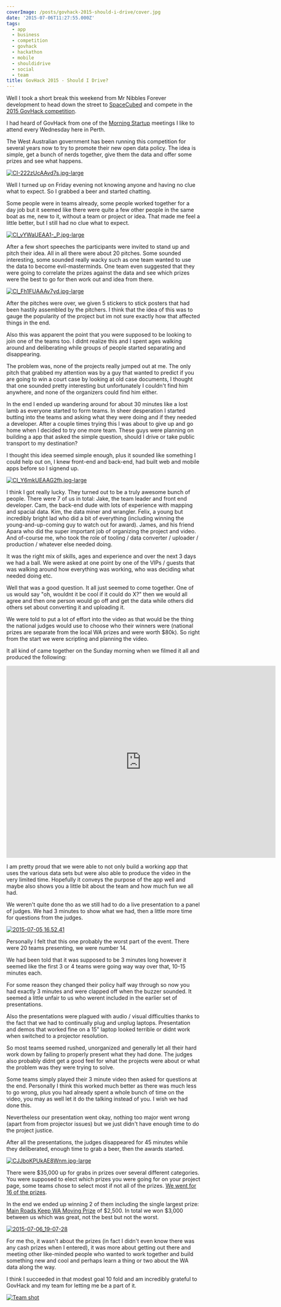 ```yaml
---
coverImage: /posts/govhack-2015-should-i-drive/cover.jpg
date: '2015-07-06T11:27:55.000Z'
tags:
  - app
  - business
  - competition
  - govhack
  - hackathon
  - mobile
  - shouldidrive
  - social
  - team
title: GovHack 2015 - Should I Drive?
---
```


Well I took a short break this weekend from Mr Nibbles Forever development to head down the street to [SpaceCubed](https://spacecubed.com/) and compete in the [2015 GovHack competition](https://www.govhack.org/perth2015/).

<!-- more -->

I had heard of GovHack from one of the [Morning Startup](https://www.meetup.com/Morning-Startup-Perth/) meetings I like to attend every Wednesday here in Perth.

The West Australian government has been running this competition for several years now to try to promote their new open data policy. The idea is simple, get a bunch of nerds together, give them the data and offer some prizes and see what happens.

[![CI-222zUcAAvd7s.jpg-large](https://www.mikecann.co.uk/wp-content/uploads/2015/07/CI-222zUcAAvd7s.jpg-large-768x1024.jpg)](https://www.mikecann.co.uk/wp-content/uploads/2015/07/CI-222zUcAAvd7s.jpg-large.jpg)

Well I turned up on Friday evening not knowing anyone and having no clue what to expect. So I grabbed a beer and started chatting.

Some people were in teams already, some people worked together for a day job but it seemed like there were quite a few other people in the same boat as me, new to it, without a team or project or idea. That made me feel a little better, but I still had no clue what to expect.

[![CI_vYWaUEAA1-_P.jpg-large](https://www.mikecann.co.uk/wp-content/uploads/2015/07/CI_vYWaUEAA1-_P.jpg-large-1024x768.jpg)](https://www.mikecann.co.uk/wp-content/uploads/2015/07/CI_vYWaUEAA1-_P.jpg-large.jpg)

After a few short speeches the participants were invited to stand up and pitch their idea. All in all there were about 20 pitches. Some sounded interesting, some sounded really wacky such as one team wanted to use the data to become evil-masterminds. One team even suggested that they were going to correlate the prizes against the data and see which prizes were the best to go for then work out and idea from there.

[![CI_Fh1FUAAAv7yd.jpg-large](https://www.mikecann.co.uk/wp-content/uploads/2015/07/CI_Fh1FUAAAv7yd.jpg-large.jpg)](https://www.mikecann.co.uk/wp-content/uploads/2015/07/CI_Fh1FUAAAv7yd.jpg-large.jpg)

After the pitches were over, we given 5 stickers to stick posters that had been hastily assembled by the pitchers. I think that the idea of this was to gauge the popularity of the project but im not sure exactly how that affected things in the end.

Also this was apparent the point that you were supposed to be looking to join one of the teams too. I didnt realize this and I spent ages walking around and deliberating while groups of people started separating and disappearing.

The problem was, none of the projects really jumped out at me. The only pitch that grabbed my attention was by a guy that wanted to predict if you are going to win a court case by looking at old case documents, I thought that one sounded pretty interesting but unfortunately I couldn't find him anywhere, and none of the organizers could find him either.

In the end I ended up wandering around for about 30 minutes like a lost lamb as everyone started to form teams. In sheer desperation I started butting into the teams and asking what they were doing and if they needed a developer. After a couple times trying this I was about to give up and go home when I decided to try one more team. These guys were planning on building a app that asked the simple question, should I drive or take public transport to my destination?

I thought this idea seemed simple enough, plus it sounded like something I could help out on, I knew front-end and back-end, had built web and mobile apps before so I signend up.

[![CI_Y6mkUEAAG2fh.jpg-large](https://www.mikecann.co.uk/wp-content/uploads/2015/07/CI_Y6mkUEAAG2fh.jpg-large-1024x652.jpg)](https://www.mikecann.co.uk/wp-content/uploads/2015/07/CI_Y6mkUEAAG2fh.jpg-large.jpg)

I think I got really lucky. They turned out to be a truly awesome bunch of people. There were 7 of us in total: Jake, the team leader and front end developer. Cam, the back-end dude with lots of experience with mapping and spacial data. Kim, the data miner and wrangler. Felix, a young but incredibly bright lad who did a bit of everything (including winning the young-and-up-coming guy to watch out for award). James, and his friend Apara who did the super important job of organizing the project and video. And of-course me, who took the role of tooling / data converter / uploader / production / whatever else needed doing.

It was the right mix of skills, ages and experience and over the next 3 days we had a ball. We were asked at one point by one of the VIPs / guests that was walking around how everything was working, who was deciding what needed doing etc.

Well that was a good question. It all just seemed to come together. One of us would say "oh, wouldnt it be cool if it could do X?" then we would all agree and then one person would go off and get the data while others did others set about converting it and uploading it.

We were told to put a lot of effort into the video as that would be the thing the national judges would use to choose who their winners were (national prizes are separate from the local WA prizes and were worth \$80k). So right from the start we were scripting and planning the video.

It all kind of came together on the Sunday morning when we filmed it all and produced the following:

<iframe width="700" height="500" src="https://www.youtube.com/embed/hgfu31GtvQk" frameborder="0" allowfullscreen></iframe>

I am pretty proud that we were able to not only build a working app that uses the various data sets but were also able to produce the video in the very limited time. Hopefully it conveys the purpose of the app well and maybe also shows you a little bit about the team and how much fun we all had.

We weren't quite done tho as we still had to do a live presentation to a panel of judges. We had 3 minutes to show what we had, then a little more time for questions from the judges.

[![2015-07-05 16.52.41](https://www.mikecann.co.uk/wp-content/uploads/2015/07/2015-07-05-16.52.41-1024x1024.jpg)](https://www.mikecann.co.uk/wp-content/uploads/2015/07/2015-07-05-16.52.41.jpg)

Personally I felt that this one probably the worst part of the event. There were 20 teams presenting, we were number 14\.

We had been told that it was supposed to be 3 minutes long however it seemed like the first 3 or 4 teams were going way way over that, 10-15 minutes each.

For some reason they changed their policy half way through so now you had exactly 3 minutes and were clapped off when the buzzer sounded. It seemed a little unfair to us who werent included in the earlier set of presentations.

Also the presentations were plagued with audio / visual difficulties thanks to the fact that we had to continually plug and unplug laptops. Presentation and demos that worked fine on a 15" laptop looked terrible or didnt work when switched to a projector resolution.

So most teams seemed rushed, unorganized and generally let all their hard work down by failing to properly present what they had done. The judges also probably didnt get a good feel for what the projects were about or what the problem was they were trying to solve.

Some teams simply played their 3 minute video then asked for questions at the end. Personally I think this worked much better as there was much less to go wrong, plus you had already spent a whole bunch of time on the video, you may as well let it do the talking instead of you. I wish we had done this.

Nevertheless our presentation went okay, nothing too major went wrong (apart from from projector issues) but we just didn't have enough time to do the project justice.

After all the presentations, the judges disappeared for 45 minutes while they deliberated, enough time to grab a beer, then the awards started.

[![CJJboKPUkAE8Wnm.jpg-large](https://www.mikecann.co.uk/wp-content/uploads/2015/07/CJJboKPUkAE8Wnm.jpg-large.jpg)](https://www.mikecann.co.uk/wp-content/uploads/2015/07/CJJboKPUkAE8Wnm.jpg-large.jpg)

There were \$35,000 up for grabs in prizes over several different categories. You were supposed to elect which prizes you were going for on your project page, some teams chose to select most if not all of the prizes. [We went for 16 of the prizes](https://hackerspace.govhack.org/content/should-i-drive).

In the end we ended up winning 2 of them including the single largest prize: [Main Roads Keep WA Moving Prize](https://hackerspace.govhack.org/prize_entries/main-roads-keep-wa-moving-prize) of $2,500\. In total we won $3,000 between us which was great, not the best but not the worst.

[![2015-07-06_19-07-28](https://www.mikecann.co.uk/wp-content/uploads/2015/07/2015-07-06_19-07-28.jpg)](https://www.mikecann.co.uk/wp-content/uploads/2015/07/2015-07-06_19-07-28.jpg)

For me tho, it wasn't about the prizes (in fact I didn't even know there was any cash prizes when I entered), it was more about getting out there and meeting other like-minded people who wanted to work together and build something new and cool and perhaps learn a thing or two about the WA data along the way.

I think I succeeded in that modest goal 10 fold and am incredibly grateful to GovHack and my team for letting me be a part of it.

[![Team shot](https://www.mikecann.co.uk/wp-content/uploads/2015/07/Team-shot-1024x768.jpg)](https://www.mikecann.co.uk/wp-content/uploads/2015/07/Team-shot.jpg)
